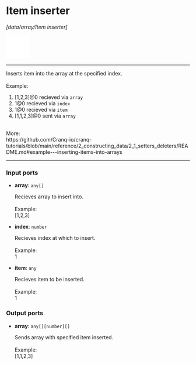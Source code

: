 # Item inserter

_[data/array/Item inserter]_

![icon](</assets/icons/89f4fde2-5391-4f4c-b55a-55ada280f89c.png>)

---

Inserts item into the array at the specified index.<br>
<br>
Example: <br>
1. [1,2,3]@0 recieved via `array` <br>
2.  1@0 recieved via `index` <br>
2. 1@0 recieved via `item` <br>
3. [1,1,2,3]@0 sent via `array`<br>
<br>
More:<br>
https://github.com/Cranq-io/cranq-tutorials/blob/main/reference/2_constructing_data/2_1_setters_deleters/README.md#example---inserting-items-into-arrays<br>

---

### Input ports

* __array__: ` any[] `

    Recieves array to insert into.<br>
    <br>
    Example:<br>
    [1,2,3]<br>


* __index__: ` number `

    Recieves index at which to insert.<br>
    <br>
    Example:<br>
    1<br>


* __item__: ` any `

    Recieves item to be inserted.<br>
    <br>
    Example:<br>
    1<br>

### Output ports

* __array__: ` any[][number][] `

    Sends array with specified item inserted.<br>
    <br>
    Example:<br>
    [1,1,2,3]<br>

